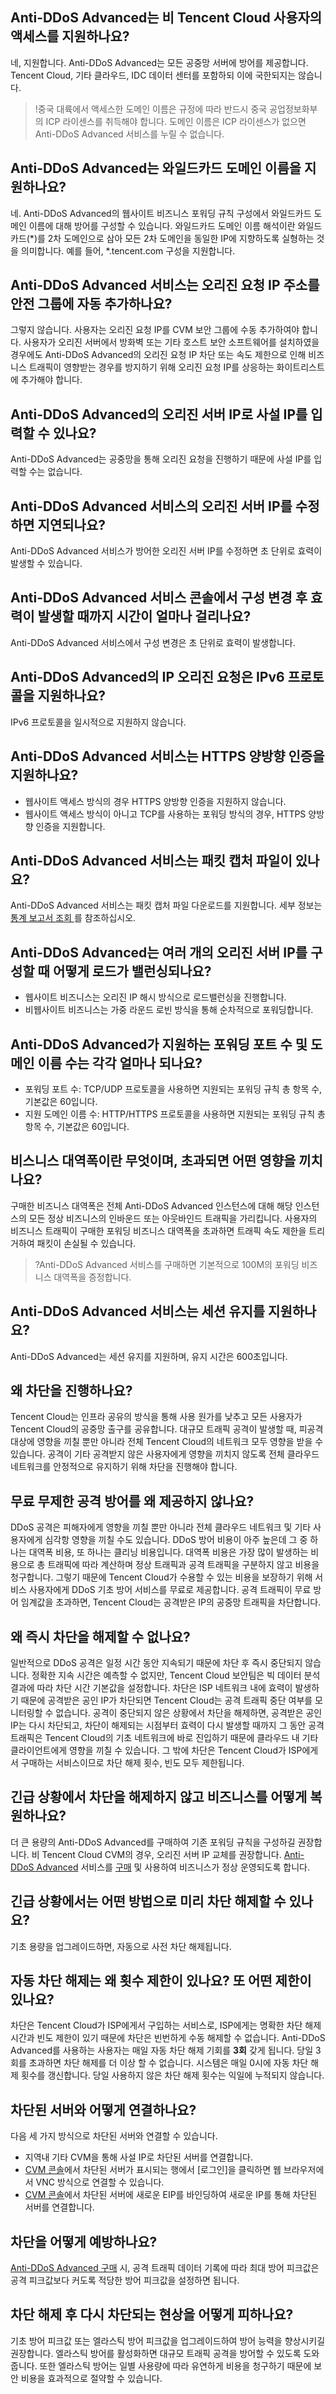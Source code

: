 

## Anti-DDoS Advanced는 비 Tencent Cloud 사용자의 액세스를 지원하나요?
네, 지원합니다. Anti-DDoS Advanced는 모든 공중망 서버에 방어를 제공합니다. Tencent Cloud, 기타 클라우드, IDC 데이터 센터를 포함하되 이에 국한되지는 않습니다.
>!중국 대륙에서 액세스한 도메인 이름은 규정에 따라 반드시 중국 공업정보화부의 ICP 라이센스를 취득해야 합니다. 도메인 이름은 ICP 라이센스가 없으면 Anti-DDoS Advanced 서비스를 누릴 수 없습니다.

## Anti-DDoS Advanced는 와일드카드 도메인 이름을 지원하나요?
네. Anti-DDoS Advanced의 웹사이트 비즈니스 포워딩 규칙 구성에서 와일드카드 도메인 이름에 대해 방어를 구성할 수 있습니다.
와일드카드 도메인 이름 해석이란 와일드카드(\*)를 2차 도메인으로 삼아 모든 2차 도메인을 동일한 IP에 지향하도록 실형하는 것을 의미합니다. 예를 들어, \*.tencent.com 구성을 지원합니다.

## Anti-DDoS Advanced 서비스는 오리진 요청 IP 주소를 안전 그룹에 자동 추가하나요?
그렇지 않습니다. 사용자는 오리진 요청 IP를 CVM 보안 그룹에 수동 추가하여야 합니다. 사용자가 오리진 서버에서 방화벽 또는 기타 호스트 보안 소프트웨어를 설치하였을 경우에도 Anti-DDoS Advanced의 오리진 요청 IP 차단 또는 속도 제한으로 인해 비즈니스 트래픽이 영향받는 경우를 방지하기 위해 오리진 요청 IP를 상응하는 화이트리스트에 추가해야 합니다.

## Anti-DDoS Advanced의 오리진 서버 IP로 사설 IP를 입력할 수 있나요?
Anti-DDoS Advanced는 공중망을 통해 오리진 요청을 진행하기 때문에 사설 IP를 입력할 수는 없습니다.

## Anti-DDoS Advanced 서비스의 오리진 서버 IP를 수정하면 지연되나요?
Anti-DDoS Advanced 서비스가 방어한 오리진 서버 IP를 수정하면 초 단위로 효력이 발생할 수 있습니다.

## Anti-DDoS Advanced 서비스 콘솔에서 구성 변경 후 효력이 발생할 때까지 시간이 얼마나 걸리나요?
Anti-DDoS Advanced 서비스에서 구성 변경은 초 단위로 효력이 발생합니다.

## Anti-DDoS Advanced의 IP 오리진 요청은 IPv6 프로토콜을 지원하나요?
IPv6 프로토콜을 일시적으로 지원하지 않습니다.

## Anti-DDoS Advanced 서비스는 HTTPS 양방향 인증을 지원하나요?
- 웹사이트 액세스 방식의 경우 HTTPS 양방향 인증을 지원하지 않습니다.
- 웹사이트 액세스 방식이 아니고 TCP를 사용하는 포워딩 방식의 경우, HTTPS 양방향 인증을 지원합니다.

## Anti-DDoS Advanced 서비스는 패킷 캡처 파일이 있나요?
Anti-DDoS Advanced 서비스는 패킷 캡처 파일 다운로드를 지원합니다. 세부 정보는 [통계 보고서 조회
](https://cloud.tencent.com/document/product/1014/31112)를 참조하십시오.

## Anti-DDoS Advanced는 여러 개의 오리진 서버 IP를 구성할 때 어떻게 로드가 밸런싱되나요?
- 웹사이트 비즈니스는 오리진 IP 해시 방식으로 로드밸런싱을 진행합니다.
- 비웹사이트 비즈니스는 가중 라운드 로빈 방식을 통해 순차적으로 포워딩합니다.

## Anti-DDoS Advanced가 지원하는 포워딩 포트 수 및 도메인 이름 수는 각각 얼마나 되나요?
- 포워딩 포트 수: TCP/UDP 프로토콜을 사용하면 지원되는 포워딩 규칙 총 항목 수, 기본값은 60입니다.
- 지원 도메인 이름 수: HTTP/HTTPS 프로토콜을 사용하면 지원되는 포워딩 규칙 총 항목 수, 기본값은 60입니다.

## 비스니스 대역폭이란 무엇이며, 초과되면 어떤 영향을 끼치나요?
구매한 비즈니스 대역폭은 전체 Anti-DDoS Advanced 인스턴스에 대해 해당 인스턴스의 모든 정상 비즈니스의 인바운드 또는 아웃바인드 트래픽을 가리킵니다.
사용자의 비즈니스 트래픽이 구매한 포워딩 비즈니스 대역폭을 초과하면 트래픽 속도 제한을 트리거하여 패킷이 손실될 수 있습니다.
>?Anti-DDoS Advanced 서비스를 구매하면 기본적으로 100M의 포워딩 비즈니스 대역폭을 증정합니다.

## Anti-DDoS Advanced 서비스는 세션 유지를 지원하나요?
Anti-DDoS Advanced는 세션 유지를 지원하며, 유지 시간은 600초입니다.

## 왜 차단을 진행하나요?
Tencent Cloud는 인프라 공유의 방식을 통해 사용 원가를 낮추고 모든 사용자가 Tencent Cloud의 공중망 출구를 공유합니다. 대규모 트래픽 공격이 발생할 때, 피공격 대상에 영향을 끼칠 뿐만 아니라 전체 Tencent Cloud의 네트워크 모두 영향을 받을 수 있습니다. 공격이 기타 공격받지 않은 사용자에게 영향을 끼치지 않도록 전체 클라우드 네트워크를 안정적으로 유지하기 위해 차단을 진행해야 합니다.

## 무료 무제한 공격 방어를 왜 제공하지 않나요?
DDoS 공격은 피해자에게 영향을 끼칠 뿐만 아니라 전체 클라우드 네트워크 및 기타 사용자에게 심각항 영향을 끼칠 수도 있습니다. DDoS 방어 비용이 아주 높은데 그 중 하나는 대역폭 비용, 또 하나는 클리닝 비용입니다. 대역폭 비용은 가장 많이 발생하는 비용으로 총 트래픽에 따라 계산하며 정상 트래픽과 공격 트래픽을 구분하지 않고 비용을 청구합니다.
그렇기 때문에 Tencent Cloud가 수용할 수 있는 비용을 보장하기 위해 서비스 사용자에게 DDoS 기초 방어 서비스를 무료로 제공합니다. 공격 트래픽이 무료 방어 임계값을 초과하면, Tencent Cloud는 공격받은 IP의 공중망 트래픽을 차단합니다.

## 왜 즉시 차단을 해제할 수 없나요?
일반적으로 DDoS 공격은 일정 시간 동안 지속되기 때문에 차단 후 즉시 중단되지 않습니다. 정확한 지속 시간은 예측할 수 없지만, Tencent Cloud 보안팀은 빅 데이터 분석 결과에 따라 차단 시간 기본값을 설정합니다.
차단은 ISP 네트워크 내에 효력이 발생하기 때문에 공격받은 공인 IP가 차단되면 Tencent Cloud는 공격 트래픽 중단 여부를 모니터링할 수 없습니다. 공격이 중단되지 않은 상황에서 차단을 해제하면, 공격받은 공인 IP는 다시 차단되고, 차단이 해제되는 시점부터 효력이 다시 발생할 때까지 그 동안 공격 트래픽은 Tencent Cloud의 기초 네트워크에 바로 진입하기 때문에 클라우드 내 기타 클라이언트에게 영향을 끼칠 수 있습니다. 그 밖에 차단은 Tencent Cloud가 ISP에게서 구매하는 서비스이므로 차단 해제 횟수, 빈도 모두 제한됩니다.

## 긴급 상황에서 차단을 해제하지 않고 비즈니스를 어떻게 복원하나요?
더 큰 용량의 Anti-DDoS Advanced를 구매하여 기존 포워딩 규칙을 구성하길 권장합니다.
비 Tencent Cloud CVM의 경우, 오리진 서버 IP 교체를 권장합니다. [Anti-DDoS Advanced](https://cloud.tencent.com/document/product/1014/31091) 서비스를 [구매](https://cloud.tencent.com/document/product/1014/31101) 및 사용하여 비즈니스가 정상 운영되도록 합니다.

## 긴급 상황에서는 어떤 방법으로 미리 차단 해제할 수 있나요?
기초 용량을 업그레이드하면, 자동으로 사전 차단 해제됩니다.

## 자동 차단 해제는 왜 횟수 제한이 있나요? 또 어떤 제한이 있나요?
차단은 Tencent Cloud가 ISP에게서 구입하는 서비스로, ISP에게는 명확한 차단 해제 시간과 빈도 제한이 있기 때문에 차단은 빈번하게 수동 해제할 수 없습니다.
Anti-DDoS Advanced를 사용하는 사용자는 매일 자동 차단 해제 기회를 **3회** 갖게 됩니다. 당일 3회를 초과하면 차단 해제를 더 이상 할 수 없습니다. 시스템은 매일 0시에 자동 차단 해제 횟수를 갱신합니다. 당일 사용하지 않은 차단 해제 횟수는 익일에 누적되지 않습니다.

## 차단된 서버와 어떻게 연결하나요?
다음 세 가지 방식으로 차단된 서버와 연결할 수 있습니다.
- 지역내 기타 CVM을 통해 사설 IP로 차단된 서버를 연결합니다.
- [CVM 콘솔](https://console.cloud.tencent.com/cvm)에서 차단된 서버가 표시되는 행에서 [로그인]을 클릭하면 웹 브라우저에서 VNC 방식으로 연결할 수 있습니다.
- [CVM 콘솔](https://console.cloud.tencent.com/cvm)에서 차단된 서버에 새로운 EIP를 바인딩하여 새로운 IP를 통해 차단된 서버를 연결합니다.

## 차단을 어떻게 예방하나요?
[Anti-DDoS Advanced 구매](https://cloud.tencent.com/document/product/1014/31101) 시, 공격 트래픽 데이터 기록에 따라 최대 방어 피크값은 공격 피크값보다 커도록 적당한 방어 피크값을 설정하면 됩니다.

## 차단 해제 후 다시 차단되는 현상을 어떻게 피하나요?
기초 방어 피크값 또는 엘라스틱 방어 피크값을 업그레이드하여 방어 능력을 향상시키길 권장합니다. 엘라스틱 방어를 활성화하면 대규모 트래픽 공격을 방어할 수 있도록 도와줍니다. 또한 엘라스틱 방어는 일별 사용량에 따라 유연하게 비용을 청구하기 때문에 보안 비용을 효과적으로 절약할 수 있습니다.

